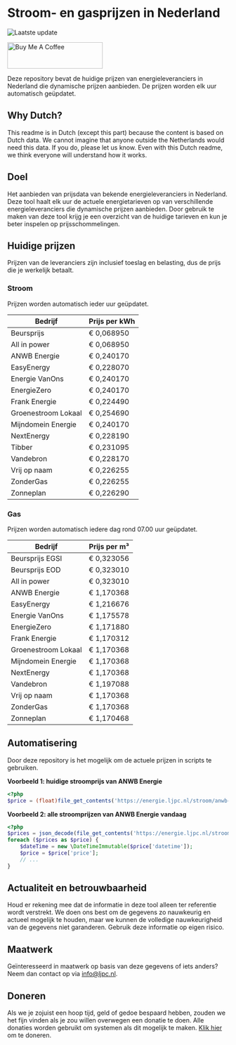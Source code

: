 # Stroom- en gasprijzen in Nederland

![Laatste update](https://img.shields.io/badge/laatste%20update-2025--07--08%2011%3A00%20CET-brightgreen)

<a href="https://www.buymeacoffee.com/Lars-" target="_blank"><img src="https://cdn.buymeacoffee.com/buttons/v2/default-orange.png" alt="Buy Me A Coffee" height="60" style="height: 60px !important;width: 217px !important;" ></a>

Deze repository bevat de huidige prijzen van energieleveranciers in Nederland die dynamische prijzen aanbieden. De prijzen worden elk uur automatisch geüpdatet.

## Why Dutch?

This readme is in Dutch (except this part) because the content is based on Dutch data. We cannot imagine that anyone outside the Netherlands would need this data. If you do, please let us know. Even with this Dutch readme, we think
everyone will understand how it works.

## Doel

Het aanbieden van prijsdata van bekende energieleveranciers in Nederland. Deze tool haalt elk uur de actuele energietarieven op van verschillende energieleveranciers die dynamische prijzen aanbieden. Door gebruik te maken van deze tool
krijg je een overzicht van de huidige tarieven en kun je beter inspelen op prijsschommelingen.

## Huidige prijzen

Prijzen van de leveranciers zijn inclusief toeslag en belasting, dus de prijs die je werkelijk betaalt.

### Stroom

Prijzen worden automatisch ieder uur geüpdatet.

 Bedrijf | Prijs per kWh 
---------|---------------
Beursprijs | € 0,068950
All in power | € 0,068950
ANWB Energie | € 0,240170
EasyEnergy | € 0,228070
Energie VanOns | € 0,240170
EnergieZero | € 0,240170
Frank Energie | € 0,224490
Groenestroom Lokaal | € 0,254690
Mijndomein Energie | € 0,240170
NextEnergy | € 0,228190
Tibber | € 0,231095
Vandebron | € 0,228170
Vrij op naam | € 0,226255
ZonderGas | € 0,226255
Zonneplan | € 0,226290


### Gas

Prijzen worden automatisch iedere dag rond 07.00 uur geüpdatet.

 Bedrijf | Prijs per m³ 
---------|--------------
Beursprijs EGSI | € 0,323056
Beursprijs EOD | € 0,323010
All in power | € 0,323010
ANWB Energie | € 1,170368
EasyEnergy | € 1,216676
Energie VanOns | € 1,175578
EnergieZero | € 1,171880
Frank Energie | € 1,170312
Groenestroom Lokaal | € 1,170368
Mijndomein Energie | € 1,170368
NextEnergy | € 1,170368
Vandebron | € 1,197088
Vrij op naam | € 1,170368
ZonderGas | € 1,170368
Zonneplan | € 1,170468


## Automatisering

Door deze repository is het mogelijk om de actuele prijzen in scripts te gebruiken.

**Voorbeeld 1: huidige stroomprijs van ANWB Energie**

```php
<?php
$price = (float)file_get_contents('https://energie.ljpc.nl/stroom/anwb-energie-nu.txt');

```

**Voorbeeld 2: alle stroomprijzen van ANWB Energie vandaag**

```php
<?php
$prices = json_decode(file_get_contents('https://energie.ljpc.nl/stroom/all-in-power-vandaag.json'),true);
foreach ($prices as $price) {
    $dateTime = new \DateTimeImmutable($price['datetime']);
    $price = $price['price'];
    // ...
}
```

## Actualiteit en betrouwbaarheid

Houd er rekening mee dat de informatie in deze tool alleen ter referentie wordt verstrekt. We doen ons best om de gegevens zo nauwkeurig en actueel mogelijk te houden, maar we kunnen de volledige nauwkeurigheid van de gegevens niet
garanderen. Gebruik deze informatie op eigen risico.

## Maatwerk

Geïnteresseerd in maatwerk op basis van deze gegevens of iets anders? Neem dan contact op
via [info@ljpc.nl](mailto:info@ljpc.nl?subject=Energie%20prijzen).

## Doneren

Als we je zojuist een hoop tijd, geld of gedoe bespaard hebben, zouden we het fijn vinden als je zou willen overwegen een
donatie te doen. Alle donaties worden gebruikt om systemen als dit mogelijk te
maken. [Klik hier](https://www.buymeacoffee.com/Lars-) om te doneren.
